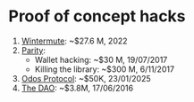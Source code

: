 # Proof of concept hacks

1. [Wintermute](https://github.com/mysteryon88/proof-of-concept-hacks/tree/main/wintermute): ~$27.6 M, 2022
2. [Parity](https://github.com/mysteryon88/proof-of-concept-hacks/tree/main/parity):
   - Wallet hacking: ~$30 M, 19/07/2017
   - Killing the library: ~$300 M, 6/11/2017
3. [Odos Protocol](https://github.com/mysteryon88/proof-of-concept-hacks/tree/main/odos): ~$50K, 23/01/2025
4. [The DAO](https://github.com/mysteryon88/proof-of-concept-hacks/tree/main/thedao): ~$3.8M, 17/06/2016
